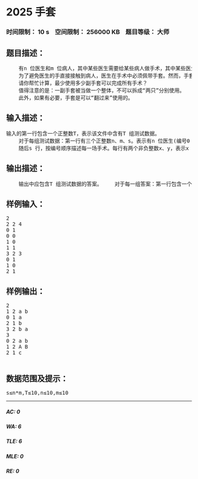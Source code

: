 # 2025 手套   
### 时间限制： 10 s&nbsp;&nbsp;&nbsp;&nbsp;空间限制： 256000 KB&nbsp;&nbsp;&nbsp;&nbsp;题目等级： 大师  
## 题目描述：  

<pre>
    有n 位医生和m 位病人，其中某些医生需要给某些病人做手术，其中某些医生需要给某些病人做手术。  
    为了避免医生的手直接接触到病人，医生在手术中必须佩带手套。然而，手套被使用后，内表面会沾染医生的汗液，外表面会沾染病人的血液。医生和病人都不愿意接触到其他人的汗液或血液。  
    请你帮忙计算，最少使用多少副手套可以完成所有手术？  
    值得注意的是：一副手套被当做一个整体，不可以拆成“两只”分别使用。  
    此外，如果有必要，手套是可以“翻过来”使用的。
</pre>
  
  
## 输入描述：  

<pre>
输入的第一行包含一个正整数T，表示该文件中含有T 组测试数据。  
    对于每组测试数据：第一行有三个正整数n、m、s。表示有n 位医生(编号0 至n-1)，有m 位病人(编号0 至m-1)，有s 场手术(编号0 至s-1)。  
    随后s 行，按编号顺序描述每一场手术。每行有两个非负整数x、y，表示x 号医生和y 号病人需要做一场手术。数据保证不会出现两场相同的手术。
</pre>
  
  
## 输出描述：  

<pre>
    输出中应包含T 组测试数据的答案。    对于每一组答案：第一行包含一个正整数p，表示你需要使用p 副手套(从字母a 开始顺序编号)。随后s 行，你需要按时间顺序描述每场手术安排，每场手术单独使用一行。对于一场手术，你需要先输出它的编号，随后输出它使用的手套数量k(必须是1 或2)，接下来以自内向外(从医生向病人) 的顺序输出所有使用的k 副手套的编号(字母)，并用空格分隔。特别地，若某副手套在该次手术中是以“翻过来”的状态使用的，则用对应的大写字母来表示，否则用小写字母表示，详见样例。
</pre>
  
  
## 样例输入：  

<pre>
2   
2 2 4  
0 1  
0 0  
1 0  
1 1  
3 2 3  
0 1  
1 0  
2 1
</pre>
  
  
## 样例输出：  

<pre>
2   
1 2 a b  
0 1 a  
2 1 b  
3 2 b a  
3  
0 2 a b  
1 2 A B  
2 1 c
 
</pre>
  
  
## 数据范围及提示：  

<pre>
s≤n*m,T≤10,n≤10,m≤10
</pre>
  
  
***  

##### AC: 0  
##### WA: 6  
##### TLE: 6  
##### MLE: 0  
##### RE: 0  
